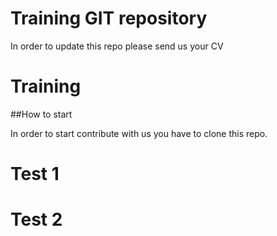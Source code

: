 # Training GIT repository

In order to update this repo please send us your CV

# Training

##How to start

In order to start contribute with us you have to clone this repo.

# Test 1

# Test 2

